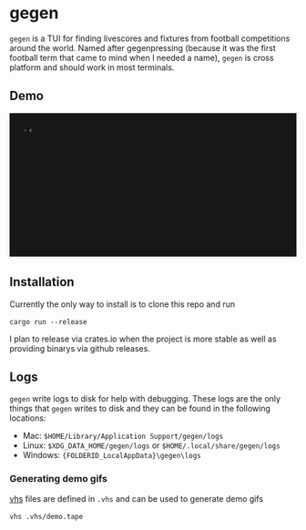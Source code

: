 # gegen

`gegen` is a TUI for finding livescores and fixtures from football competitions around the world. Named after gegenpressing (because it was the first football term that came to mind when I needed a name), `gegen` is cross platform and should work in most terminals.

## Demo
![demo](./assets/demo.gif)

## Installation

Currently the only way to install is to clone this repo and run 

```shell
cargo run --release
```

I plan to release via crates.io when the project is more stable as well as providing binarys via github releases.

## Logs

`gegen` write logs to disk for help with debugging. These logs are the only things that `gegen` writes to disk and they can be found in the following locations:

- Mac: `$HOME/Library/Application Support/gegen/logs`
- Linux: `$XDG_DATA_HOME/gegen/logs` or `$HOME/.local/share/gegen/logs`
- Windows: `{FOLDERID_LocalAppData}\gegen\logs`

### Generating demo gifs

[vhs](https://github.com/charmbracelet/vhs) files are defined in `.vhs` and can be used to generate demo gifs

```shell
vhs .vhs/demo.tape
```

